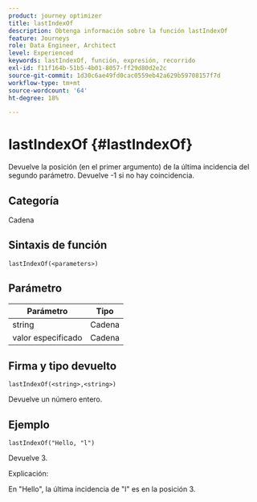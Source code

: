 ```yaml
---
product: journey optimizer
title: lastIndexOf
description: Obtenga información sobre la función lastIndexOf
feature: Journeys
role: Data Engineer, Architect
level: Experienced
keywords: lastIndexOf, función, expresión, recorrido
exl-id: f11f164b-51b5-4b01-8057-ff29d80d2e2c
source-git-commit: 1d30c6ae49fd0cac0559eb42a629b59708157f7d
workflow-type: tm+mt
source-wordcount: '64'
ht-degree: 18%

---
```


# lastIndexOf {#lastIndexOf}

Devuelve la posición (en el primer argumento) de la última incidencia del segundo parámetro. Devuelve -1 si no hay coincidencia.

## Categoría

Cadena

## Sintaxis de función

`lastIndexOf(<parameters>)`

## Parámetro

| Parámetro | Tipo |
|-----------|------------------|
| string | Cadena |
| valor especificado | Cadena |

## Firma y tipo devuelto

`lastIndexOf(<string>,<string>)`

Devuelve un número entero.

## Ejemplo

`lastIndexOf("Hello, "l")`

Devuelve 3.

Explicación:

En &quot;Hello&quot;, la última incidencia de &quot;l&quot; es en la posición 3.

